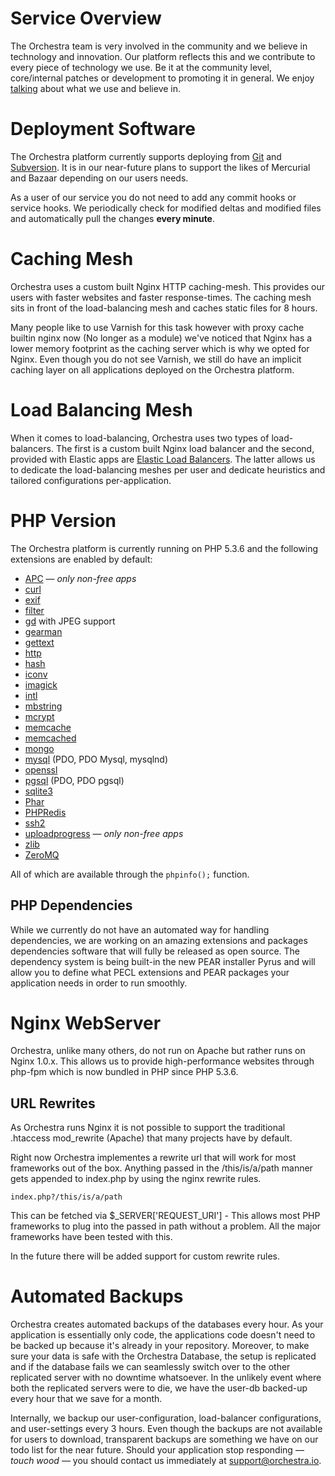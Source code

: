 # Service Overview

The Orchestra team is very involved in the community and we believe in technology and innovation. Our platform reflects this and we contribute to every piece of technology we use. Be it at the community level,  core/internal patches or development to promoting it in general. We enjoy <a href="/faqs/come-see-us/speaking">talking</a> about what we use and believe in.

# <a name="deployment-software"></a>Deployment Software

The Orchestra platform currently supports deploying from <a href="/faqs/getting-started/deploy-with-git">Git</a> and <a href="/faqs/getting-started/deploy-with-subversion">Subversion</a>. It is in our near-future plans to support the likes of Mercurial and Bazaar depending on our users needs.

As a user of our service you do not need to add any commit hooks or service hooks. We periodically check for modified deltas and modified files and automatically pull the changes **every minute**. 

# <a name="caching-mesh"></a>Caching Mesh</a>

Orchestra uses a custom built Nginx HTTP caching-mesh. This provides our users with faster websites and faster response-times. The caching mesh sits in front of the load-balancing mesh and caches static files for 8 hours.

Many people like to use Varnish for this task however with proxy cache builtin nginx now (No longer as a module) we've noticed that Nginx has a lower memory footprint as the caching server which is why we opted for Nginx. Even though you do not see Varnish, we still do have an implicit caching layer on all applications deployed on the Orchestra platform.

# <a name="load-balancing-mesh"></a>Load Balancing Mesh</a>

When it comes to load-balancing, Orchestra uses two types of load-balancers. The first is a custom built Nginx load balancer and the second, provided with Elastic apps are [Elastic Load Balancers](http://aws.amazon.com/elasticloadbalancing/). The latter allows us to dedicate the load-balancing meshes per user and dedicate heuristics and tailored configurations per-application.

# <a name="php-version"></a>PHP Version

The Orchestra platform is currently running on PHP 5.3.6 and the following extensions are enabled by default:

  - [APC](http://php.net/apc) — *only non-free apps*
  - [curl](http://php.net/curl)
  - [exif](http://php.net/exif)
  - [filter](http://php.net/filter)
  - [gd](http://php.net/gd) with JPEG support
  - [gearman](http://php.net/gearman)
  - [gettext](http://php.net/gettext)
  - [http](http://php.net/http)
  - [hash](http://php.net/hash)
  - [iconv](http://php.net/iconv)
  - [imagick](http://php.net/imagick)
  - [intl](http://php.net/intl)
  - [mbstring](http://php.net/mbstring)
  - [mcrypt](http://php.net/mcrypt)
  - [memcache](http://php.net/memcache)
  - [memcached](http://php.net/memcached)
  - [mongo](http://php.net/mongo)
  - [mysql](http://php.net/mysql) (PDO, PDO Mysql, mysqlnd)
  - [openssl](http://php.net/openssl)
  - [pgsql](http://php.net/pgsql) (PDO, PDO pgsql)
  - [sqlite3](http://php.net/sqlite3)
  - [Phar](http://php.net/phar)
  - [PHPRedis](https://github.com/owlient/phpredis)
  - [ssh2](http://php.net/ssh2)
  - [uploadprogress](http://pecl.php.net/uploadprogress) — *only non-free apps*
  - [zlib](http://php.net/zlib)
  - [ZeroMQ](http://github.com/mkoppanen/php-zmq)

All of which are available through the `phpinfo();` function.

## <a name="php-dependencies"></a>PHP Dependencies
While we currently do not have an automated way for handling dependencies, we are working on an amazing extensions and packages dependencies software that will fully be released as open source. The dependency system is being built-in the new PEAR installer Pyrus and will allow you to define what PECL extensions and PEAR packages your application needs in order to run smoothly. 

# <a name="web-server"></a>Nginx WebServer

Orchestra, unlike many others, do not run on Apache but rather runs on Nginx 1.0.x. This allows us to provide high-performance websites through php-fpm which is now bundled in PHP since PHP 5.3.6.

## <a name="url-rewrites"></a>URL Rewrites

As Orchestra runs Nginx it is not possible to support the traditional .htaccess mod_rewrite (Apache) that many projects have by default.

Right now Orchestra implementes a rewrite url that will work for most frameworks out of the box.
Anything passed in the /this/is/a/path manner gets appended to index.php by using the nginx rewrite rules.

    index.php?/this/is/a/path

This can be fetched via $_SERVER['REQUEST_URI'] - This allows most PHP frameworks to plug into the passed in path without a problem. All the major frameworks have been tested with this.

In the future there will be added support for custom rewrite rules.

# <a name="automated-backups"></a>Automated Backups

Orchestra creates automated backups of the databases every hour. As your application is essentially only code, the applications code doesn't need to be backed up because it's already in your repository. Moreover, to make sure your data is safe with the Orchestra Database, the setup is replicated and if the database fails we can seamlessly switch over to the other replicated server with no downtime whatsoever. In the unlikely event where both the replicated servers were to die, we have the user-db backed-up every hour that we save for a month.

Internally, we backup our user-configuration, load-balancer configurations, and user-settings every 3 hours. Even though the backups are not available for users to download, transparent backups are something we have on our todo list for the near future. Should your application stop responding — *touch wood* — you should contact us immediately at <a href="mailto:support@orchestra.io">support@orchestra.io</a>.
